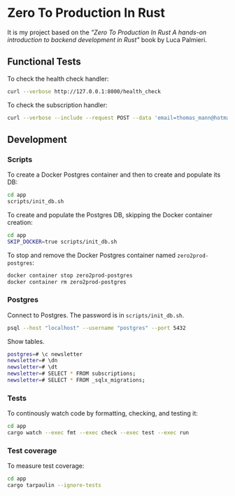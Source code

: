 # Zero To Production In Rust

It is my project based on the *"Zero To Production In Rust A hands-on introduction
to backend development in Rust"* book by Luca Palmieri.

## Functional Tests

To check the health check handler:

```bash
curl --verbose http://127.0.0.1:8000/health_check
```

To check the subscription handler:

```bash
curl --verbose --include --request POST --data 'email=thomas_mann@hotmail.com&name=Tom' http://127.0.0.1:8000/subscriptions
```

## Development

### Scripts

To create a Docker Postgres container and then to create and populate its DB:

```bash
cd app
scripts/init_db.sh
```

To create and populate the Postgres DB, skipping the Docker container creation:

```bash
cd app
SKIP_DOCKER=true scripts/init_db.sh
```

To stop and remove the Docker Postgres container named `zero2prod-postgres`:

```bash
docker container stop zero2prod-postgres
docker container rm zero2prod-postgres
```

### Postgres

Connect to Postgres. The password is in `scripts/init_db.sh`.

```bash
psql --host "localhost" --username "postgres" --port 5432
```

Show tables.

```bash
postgres=# \c newsletter
newsletter=# \dn
newsletter=# \dt
newsletter=# SELECT * FROM subscriptions;
newsletter=# SELECT * FROM _sqlx_migrations;
```

### Tests

To continously watch code by formatting, checking, and testing it:

```bash
cd app
cargo watch --exec fmt --exec check --exec test --exec run
```

### Test coverage

To measure test coverage:

```bash
cd app
cargo tarpaulin --ignore-tests
```
